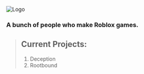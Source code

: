 ![Logo](https://github.com/user-attachments/assets/009d9803-e096-43c5-9193-c2305c12a39b)
### A bunch of people who make Roblox games.

> ## Current Projects:
> 1. Deception
> 2. Rootbound
